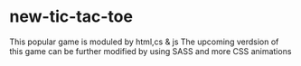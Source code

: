 # new-tic-tac-toe
This popular game is moduled by html,cs & js
The upcoming verdsion of this game can be further modified by using SASS and more  CSS  animations
